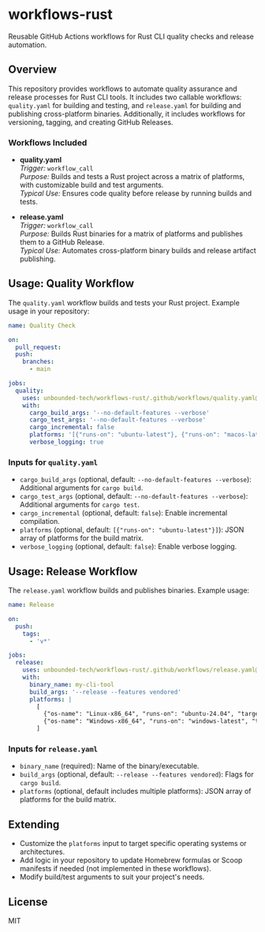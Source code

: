 
# workflows-rust

Reusable GitHub Actions workflows for Rust CLI quality checks and release automation.

## Overview

This repository provides workflows to automate quality assurance and release processes for Rust CLI tools. It includes two callable workflows: `quality.yaml` for building and testing, and `release.yaml` for building and publishing cross-platform binaries. Additionally, it includes workflows for versioning, tagging, and creating GitHub Releases.

### Workflows Included

- **quality.yaml**  
  _Trigger:_ `workflow_call`  
  _Purpose:_ Builds and tests a Rust project across a matrix of platforms, with customizable build and test arguments.  
  _Typical Use:_ Ensures code quality before release by running builds and tests.

- **release.yaml**  
  _Trigger:_ `workflow_call`  
  _Purpose:_ Builds Rust binaries for a matrix of platforms and publishes them to a GitHub Release.  
  _Typical Use:_ Automates cross-platform binary builds and release artifact publishing.

## Usage: Quality Workflow

The `quality.yaml` workflow builds and tests your Rust project. Example usage in your repository:

```yaml
name: Quality Check

on:
  pull_request:
  push:
    branches:
      - main

jobs:
  quality:
    uses: unbounded-tech/workflows-rust/.github/workflows/quality.yaml@main
    with:
      cargo_build_args: '--no-default-features --verbose'
      cargo_test_args: '--no-default-features --verbose'
      cargo_incremental: false
      platforms: '[{"runs-on": "ubuntu-latest"}, {"runs-on": "macos-latest"}]'
      verbose_logging: true
```

### Inputs for `quality.yaml`

- `cargo_build_args` (optional, default: `--no-default-features --verbose`): Additional arguments for `cargo build`.
- `cargo_test_args` (optional, default: `--no-default-features --verbose`): Additional arguments for `cargo test`.
- `cargo_incremental` (optional, default: `false`): Enable incremental compilation.
- `platforms` (optional, default: `[{"runs-on": "ubuntu-latest"}]`): JSON array of platforms for the build matrix.
- `verbose_logging` (optional, default: `false`): Enable verbose logging.

## Usage: Release Workflow

The `release.yaml` workflow builds and publishes binaries. Example usage:

```yaml
name: Release

on:
  push:
    tags:
      - 'v*'

jobs:
  release:
    uses: unbounded-tech/workflows-rust/.github/workflows/release.yaml@main
    with:
      binary_name: my-cli-tool
      build_args: '--release --features vendored'
      platforms: |
        [
          {"os-name": "Linux-x86_64", "runs-on": "ubuntu-24.04", "target": "x86_64-unknown-linux-musl"},
          {"os-name": "Windows-x86_64", "runs-on": "windows-latest", "target": "x86_64-pc-windows-msvc"}
        ]
```

### Inputs for `release.yaml`

- `binary_name` (required): Name of the binary/executable.
- `build_args` (optional, default: `--release --features vendored`): Flags for `cargo build`.
- `platforms` (optional, default includes multiple platforms): JSON array of platforms for the build matrix.

## Extending

- Customize the `platforms` input to target specific operating systems or architectures.
- Add logic in your repository to update Homebrew formulas or Scoop manifests if needed (not implemented in these workflows).
- Modify build/test arguments to suit your project's needs.

## License

MIT
